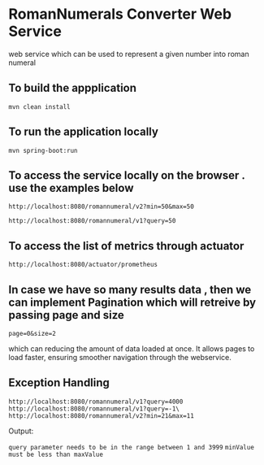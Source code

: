 # RomanNumerals Converter Web Service 
web service which can be used to represent a given number into roman numeral


## To build the appplication
`mvn clean install`

## To run the application locally
`mvn spring-boot:run`

## To access the service locally on the browser . use the examples below

`http://localhost:8080/romannumeral/v2?min=50&max=50`

`http://localhost:8080/romannumeral/v1?query=50`

## To access the list of metrics through actuator
`http://localhost:8080/actuator/prometheus`

## In case we have so many results data , then we can implement Pagination which will retreive by passing page and size 
`page=0&size=2`

which can reducing the amount of data loaded at once. It allows pages to load faster, ensuring smoother navigation through the webservice.

## Exception Handling

`
http://localhost:8080/romannumeral/v1?query=4000
http://localhost:8080/romannumeral/v1?query=-1\
http://localhost:8080/romannumeral/v2?min=21&max=11
`

Output:

`query parameter needs to be in the range between 1 and 3999`
`minValue must be less than maxValue`


